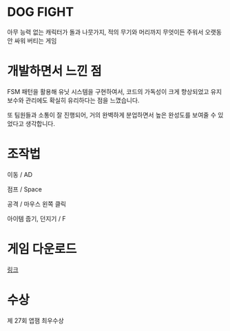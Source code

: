 # DOG FIGHT
아무 능력 없는 캐릭터가 돌과 나뭇가지, 적의 무기와 머리까지 무엇이든 주워서 오랫동안 싸워 버티는 게임

# 개발하면서 느낀 점
FSM 패턴을 활용해 유닛 시스템을 구현하여서, 코드의 가독성이 크게 향상되었고 유지 보수와 관리에도 확실히 유리하다는 점을 느꼈습니다.

또 팀원들과 소통이 잘 진행되어, 거의 완벽하게 분업하면서 높은 완성도를 보여줄 수 있었다고 생각합니다. 

# 조작법
이동 / AD

점프 / Space

공격 / 마우스 왼쪽 클릭

아이템 줍기, 던지기 / F

# 게임 다운로드
[링크](https://drive.google.com/file/d/1Y5-nLTbHkjlXLDKaZIvrY6uwZ1xWBzJE/view?usp=sharing)

# 수상
제 27회 앱잼 최우수상
